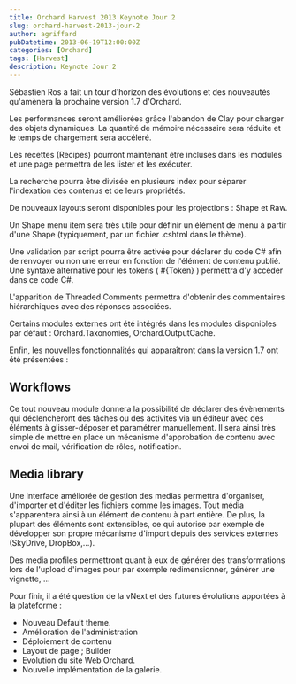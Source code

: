 ```yaml
---
title: Orchard Harvest 2013 Keynote Jour 2
slug: orchard-harvest-2013-jour-2
author: agriffard
pubDatetime: 2013-06-19T12:00:00Z
categories: [Orchard]
tags: [Harvest]
description: Keynote Jour 2
---
```


Sébastien Ros a fait un tour d'horizon des évolutions et des nouveautés qu'amènera la prochaine version 1.7 d'Orchard.

Les performances seront améliorées grâce l'abandon de Clay pour charger des objets dynamiques. La quantité de mémoire nécessaire sera réduite et le temps de chargement sera accéléré.

Les recettes (Recipes) pourront maintenant être incluses dans les modules et une page permettra de les lister et les exécuter.

La recherche pourra être divisée en plusieurs index pour séparer l'indexation des contenus et de leurs propriétés.

De nouveaux layouts seront disponibles pour les projections : Shape et Raw.

Un Shape menu item sera très utile pour définir un élément de menu à partir d'une Shape (typiquement, par un fichier .cshtml dans le thème).

Une validation par script pourra être activée pour déclarer du code C# afin de renvoyer ou non une erreur en fonction de l'élément de contenu publié.  
Une syntaxe alternative pour les tokens ( #{Token} ) permettra d'y accéder dans ce code C#.

L'apparition de Threaded Comments permettra d'obtenir des commentaires hiérarchiques avec des réponses associées.

Certains modules externes ont été intégrés dans les modules disponibles par défaut : Orchard.Taxonomies, Orchard.OutputCache.

Enfin, les nouvelles fonctionnalités qui apparaîtront dans la version 1.7 ont été présentées :

## Workflows

Ce tout nouveau module donnera la possibilité de déclarer des évènements qui déclencheront des tâches ou des activités via un éditeur avec des éléments à glisser-déposer et paramétrer manuellement. Il sera ainsi très simple de mettre en place un mécanisme d'approbation de contenu avec envoi de mail, vérification de rôles, notification.

## Media library

Une interface améliorée de gestion des medias permettra d'organiser, d'importer et d'éditer les fichiers comme les images. Tout média s'apparentera ainsi à un élément de contenu à part entière. De plus, la plupart des éléments sont extensibles, ce qui autorise par exemple de développer son propre mécanisme d'import depuis des services externes (SkyDrive, DropBox,…).

Des media profiles permettront quant à eux de générer des transformations lors de l'upload d'images pour par exemple redimensionner, générer une vignette, …

Pour finir, il a été question de la vNext et des futures évolutions apportées à la plateforme :

- Nouveau Default theme.
- Amélioration de l'administration
- Déploiement de contenu
- Layout de page ; Builder
- Evolution du site Web Orchard.
- Nouvelle implémentation de la galerie.
